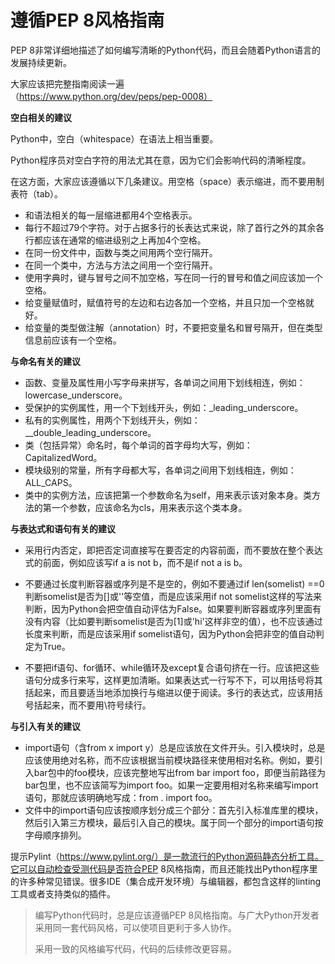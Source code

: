 # 遵循PEP 8风格指南

PEP 8非常详细地描述了如何编写清晰的Python代码，而且会随着Python语言的发展持续更新。

大家应该把完整指南阅读一遍（https://www.python.org/dev/peps/pep-0008）





**空白相关的建议**

Python中，空白（whitespace）在语法上相当重要。

Python程序员对空白字符的用法尤其在意，因为它们会影响代码的清晰程度。

在这方面，大家应该遵循以下几条建议。用空格（space）表示缩进，而不要用制表符（tab）。

* 和语法相关的每一层缩进都用4个空格表示。
* 每行不超过79个字符。对于占据多行的长表达式来说，除了首行之外的其余各行都应该在通常的缩进级别之上再加4个空格。
* 在同一份文件中，函数与类之间用两个空行隔开。
* 在同一个类中，方法与方法之间用一个空行隔开。
* 使用字典时，键与冒号之间不加空格，写在同一行的冒号和值之间应该加一个空格。
* 给变量赋值时，赋值符号的左边和右边各加一个空格，并且只加一个空格就好。
* 给变量的类型做注解（annotation）时，不要把变量名和冒号隔开，但在类型信息前应该有一个空格。





**与命名有关的建议**

* 函数、变量及属性用小写字母来拼写，各单词之间用下划线相连，例如：lowercase_underscore。
* 受保护的实例属性，用一个下划线开头，例如：_leading_underscore。
* 私有的实例属性，用两个下划线开头，例如：__double_leading_underscore。
* 类（包括异常）命名时，每个单词的首字母均大写，例如：CapitalizedWord。
* 模块级别的常量，所有字母都大写，各单词之间用下划线相连，例如：ALL_CAPS。
* 类中的实例方法，应该把第一个参数命名为self，用来表示该对象本身。类方法的第一个参数，应该命名为cls，用来表示这个类本身。



**与表达式和语句有关的建议**

* 采用行内否定，即把否定词直接写在要否定的内容前面，而不要放在整个表达式的前面，例如应该写if a is not b，而不是if not a is b。





* 不要通过长度判断容器或序列是不是空的，例如不要通过if len(somelist) ==0判断somelist是否为[]或''等空值，而是应该采用if not somelist这样的写法来判断，因为Python会把空值自动评估为False。如果要判断容器或序列里面有没有内容（比如要判断somelist是否为[1]或'hi'这样非空的值），也不应该通过长度来判断，而是应该采用if somelist语句，因为Python会把非空的值自动判定为True。



* 不要把if语句、for循环、while循环及except复合语句挤在一行。应该把这些语句分成多行来写，这样更加清晰。如果表达式一行写不下，可以用括号将其括起来，而且要适当地添加换行与缩进以便于阅读。多行的表达式，应该用括号括起来，而不要用\符号续行。





**与引入有关的建议**

* import语句（含from x import y）总是应该放在文件开头。引入模块时，总是应该使用绝对名称，而不应该根据当前模块路径来使用相对名称。例如，要引入bar包中的foo模块，应该完整地写出from bar import foo，即便当前路径为bar包里，也不应该简写为import foo。如果一定要用相对名称来编写import语句，那就应该明确地写成：from . import foo。
* 文件中的import语句应该按顺序划分成三个部分：首先引入标准库里的模块，然后引入第三方模块，最后引入自己的模块。属于同一个部分的import语句按字母顺序排列。



提示Pylint（https://www.pylint.org/）是一款流行的Python源码静态分析工具。它可以自动检查受测代码是否符合PEP 8风格指南，而且还能找出Python程序里的许多种常见错误。很多IDE（集合成开发环境）与编辑器，都包含这样的linting工具或者支持类似的插件。





> 编写Python代码时，总是应该遵循PEP 8风格指南。与广大Python开发者采用同一套代码风格，可以使项目更利于多人协作。
>
> 采用一致的风格编写代码，代码的后续修改更容易。

